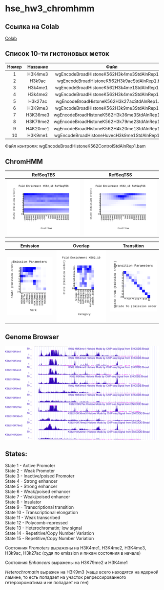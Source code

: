 # hse_hw3_chromhmm

## Ссылка на Colab
[Colab](https://colab.research.google.com/drive/1CzfMagpVcoFWGT8g-FG0iwCAdKxGJkff?usp=sharing)

## Список 10-ти гистоновых меток

|   Номер   | Название | Файл |
|:---------:|:--------:|:----:|
|1          |H3K4me3  |wgEncodeBroadHistoneK562H3k4me3StdAlnRep1.bam|
|2          |H3k9ac   |wgEncodeBroadHistoneK562H3k9acStdAlnRep1.bam |
|3          |H3k4me1  |wgEncodeBroadHistoneK562H3k4me1StdAlnRep1.bam|
|4          |H3k4me2   |wgEncodeBroadHistoneK562H3k4me2StdAlnRep1.bam |
|5          |H3k27ac   |wgEncodeBroadHistoneK562H3k27acStdAlnRep1.bam |
|6          |H3K9me3   |wgEncodeBroadHistoneK562H3k9me3StdAlnRep1.bam |
|7          |H3K36me3    |wgEncodeBroadHistoneK562H3k36me3StdAlnRep1.bam  |
|8          |H3K79me2   |wgEncodeBroadHistoneK562H3k79me2StdAlnRep1.bam |
|9          |H4K20me1  |wgEncodeBroadHistoneK562H4k20me1StdAlnRep1.bam|
|10         |H3K9me1      |wgEncodeBroadHistoneHuvecH3k9me1StdAlnRep1.bam    |

Файл контроля: wgEncodeBroadHistoneK562ControlStdAlnRep1.bam 

## ChromHMM
RefSeqTES | RefSeqTSS 
 --- | --- 
![](data/ChromHMM/K562_10_RefSeqTES_neighborhood.png) | ![](data/ChromHMM/K562_10_RefSeqTSS_neighborhood.png)

Emission | Overlap | Transition 
 --- | --- | ---
![](data/ChromHMM/emissions_10.png) | ![](data/ChromHMM/K562_10_overlap.png) | ![](data/ChromHMM/transitions_10.png)

## Genome Browser
![](data/genome_browser.png)


## States:
State 1 - Active Promoter \
State 2 - Weak Promoter \
State 3 - Inactive/poised Promoter \
State 4 - Strong enhancer \
State 5 - Strong enhancer \
State 6 - Weak/poised enhancer \
State 7 - Weak/poised enhancer \
State 8 - Insulator \
State 9 - Transcriptional transition \
State 10 - Transcriptional elongation \
State 11 - Weak transcribed \
State 12 - Polycomb-repressed \
State 13 - Heterochromatin; low signal \
State 14 - Repetitive/Copy Number Variation \
State 15 - Repetitive/Copy Number Variation

Состояния *Promoters* выражены на H3K4me1, H3K4me2, H3K4me3, H3k9ac, H3k27ac (судя по emission и пикам состояния в начале)

Состояния _Enhancers_ выражены на H3K79me2 и H3K4me1

_Heterochromatin_ выражен на H3K9m3 (чаще всего находятся на ядерной ламине, то есть попадает на участок репрессированного гетерохроматима и не попадает на ген)

